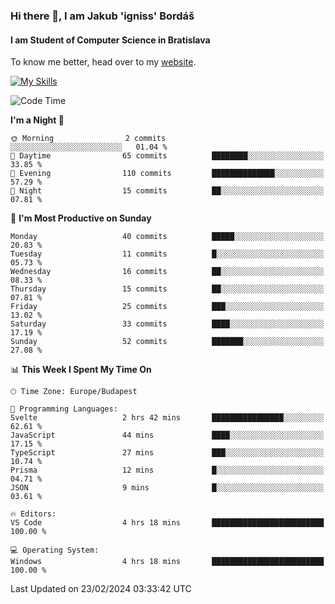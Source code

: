 ### Hi there 👋, I am Jakub 'igniss' Bordáš

#### I am Student of Computer Science in Bratislava
To know me better, head over to my [website](https://bordas.sk).

[![My Skills](https://skillicons.dev/icons?i=js,html,css,figma,svelte,java,kotlin,python,postgresql,typescript,nest,nodejs)](https://bordas.sk)


<!--START_SECTION:waka-->
![Code Time](http://img.shields.io/badge/Code%20Time-1%2C412%20hrs%2016%20mins-blue)

**I'm a Night 🦉** 

```text
🌞 Morning                2 commits           ░░░░░░░░░░░░░░░░░░░░░░░░░   01.04 % 
🌆 Daytime                65 commits          ████████░░░░░░░░░░░░░░░░░   33.85 % 
🌃 Evening                110 commits         ██████████████░░░░░░░░░░░   57.29 % 
🌙 Night                  15 commits          ██░░░░░░░░░░░░░░░░░░░░░░░   07.81 % 
```
📅 **I'm Most Productive on Sunday** 

```text
Monday                   40 commits          █████░░░░░░░░░░░░░░░░░░░░   20.83 % 
Tuesday                  11 commits          █░░░░░░░░░░░░░░░░░░░░░░░░   05.73 % 
Wednesday                16 commits          ██░░░░░░░░░░░░░░░░░░░░░░░   08.33 % 
Thursday                 15 commits          ██░░░░░░░░░░░░░░░░░░░░░░░   07.81 % 
Friday                   25 commits          ███░░░░░░░░░░░░░░░░░░░░░░   13.02 % 
Saturday                 33 commits          ████░░░░░░░░░░░░░░░░░░░░░   17.19 % 
Sunday                   52 commits          ███████░░░░░░░░░░░░░░░░░░   27.08 % 
```


📊 **This Week I Spent My Time On** 

```text
🕑︎ Time Zone: Europe/Budapest

💬 Programming Languages: 
Svelte                   2 hrs 42 mins       ████████████████░░░░░░░░░   62.61 % 
JavaScript               44 mins             ████░░░░░░░░░░░░░░░░░░░░░   17.15 % 
TypeScript               27 mins             ███░░░░░░░░░░░░░░░░░░░░░░   10.74 % 
Prisma                   12 mins             █░░░░░░░░░░░░░░░░░░░░░░░░   04.71 % 
JSON                     9 mins              █░░░░░░░░░░░░░░░░░░░░░░░░   03.61 % 

🔥 Editors: 
VS Code                  4 hrs 18 mins       █████████████████████████   100.00 % 

💻 Operating System: 
Windows                  4 hrs 18 mins       █████████████████████████   100.00 % 
```


 Last Updated on 23/02/2024 03:33:42 UTC
<!--END_SECTION:waka-->

